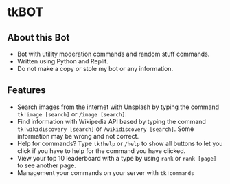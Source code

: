 # tkBOT

## About this Bot
- Bot with utility moderation commands and random stuff commands.
- Written using Python and Replit.
- Do not make a copy or stole my bot or any information.

## Features
- Search images from the internet with Unsplash by typing the command `tk!image [search]` or `/image [search]`.
- Find information with Wikipedia API based by typing the command `tk!wikidiscovery [search]` or `/wikidiscovery [search]`. Some information may be wrong and not correct.
- Help for commands? Type `tk!help` or `/help` to show all buttons to let you click if you have to help for the command you have clicked.
- View your top 10 leaderboard with a type by using `rank` or `rank [page]` to see another page.
- Management your commands on your server with `tk!commands` 